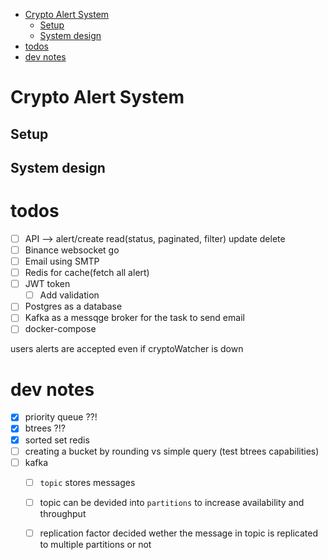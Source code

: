 - [Crypto Alert System](#crypto-alert-system)
  - [Setup](#setup)
  - [System design](#system-design)
- [todos](#todos)
- [dev notes](#dev-notes)

# Crypto Alert System


## Setup

## System design


# todos
- [ ] API --> alert/create read(status, paginated, filter) update delete 
- [ ] Binance websocket go
- [ ] Email using SMTP
- [ ] Redis for cache(fetch all alert)
- [ ] JWT token
  - [ ] Add validation
- [ ] Postgres as a database
- [ ] Kafka as a messqge broker for the task to send email
- [ ] docker-compose

users alerts are accepted even if cryptoWatcher is down
# dev notes
- [X] priority queue ??!
- [X] btrees ?!?
- [X] sorted set redis
- [ ] creating a bucket by rounding vs simple query (test btrees capabilities)
- [ ] kafka
  - [ ] `topic` stores messages
  - [ ] topic can be devided into `partitions` to increase availability and throughput
  - [ ] replication factor decided wether the message in topic is replicated to multiple partitions or not



